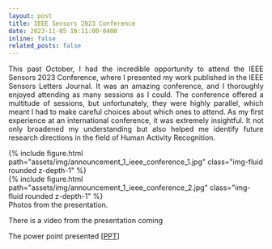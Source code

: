 ```yaml
---
layout: post
title: IEEE Sensors 2023 Conference
date: 2023-11-05 16:11:00-0400
inline: false
related_posts: false
---
```


<p align="justify">This past October, I had the incredible opportunity to attend the IEEE Sensors 2023 Conference, where I presented my work published in the IEEE Sensors Letters Journal. It was an amazing conference, and I thoroughly enjoyed attending as many sessions as I could. The conference offered a multitude of sessions, but unfortunately, they were highly parallel, which meant I had to make careful choices about which ones to attend. As my first experience at an international conference, it was extremely insightful. It not only broadened my understanding but also helped me identify future research directions in the field of Human Activity Recognition.</p>


<div class="row mt-3">
    <div class="col-sm mt-3 mt-md-0">
        {% include figure.html path="assets/img/announcement_1_ieee_conference_1.jpg" class="img-fluid rounded z-depth-1" %}
    </div>
    <div class="col-sm mt-3 mt-md-0">
        {% include figure.html path="assets/img/announcement_1_ieee_conference_2.jpg" class="img-fluid rounded z-depth-1" %}
    </div>
</div>
<div class="caption">
Photos from the presentation.
</div>

<p align="justify"> There is a video from the presentation coming</p>
<p align="justify">The power point presented [<a href= "/assets/pdf/IEEE_Sensors_Presentation.pdf">PPT</a>] </p>
